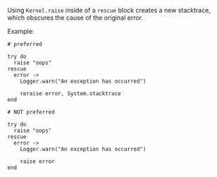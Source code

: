 Using `Kernel.raise` inside of a `rescue` block creates a new stacktrace,
which obscures the cause of the original error.

Example:

    # preferred

    try do
      raise "oops"
    rescue
      error ->
        Logger.warn("An exception has occurred")

        reraise error, System.stacktrace
    end

    # NOT preferred

    try do
      raise "oops"
    rescue
      error ->
        Logger.warn("An exception has occurred")

        raise error
    end
